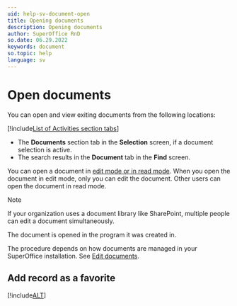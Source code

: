 ```yaml
---
uid: help-sv-document-open
title: Opening documents
description: Opening documents
author: SuperOffice RnD
so.date: 06.29.2022
keywords: document
so.topic: help
language: sv
---
```


# Open documents

You can open and view exiting documents from the following locations:

<!-- markdownlint-disable MD032 -->
[!include[List of Activities section tabs](../../learn/includes/list-activities-section-tabs.md)]
* The **Documents** section tab in the **Selection** screen, if a document selection is active.
* The search results in the **Document** tab in the **Find** screen.
<!-- markdownlint-restore -->

You can open a document in [edit mode or in read mode][1]. When you open the document in edit mode, only you can edit the document. Other users can open the document in read mode.

> [!NOTE]
> If your organization uses a document library like SharePoint, multiple people can edit a document simultaneously.

The document is opened in the program it was created in.

The procedure depends on how documents are managed in your SuperOffice installation. See [Edit documents][2].

## Add record as a favorite

[!include[ALT](../../learn/includes/howto-add-favorite.md)]

<!-- Referenced links -->
[1]: lock.md
[2]: edit.md

<!-- Referenced images -->

